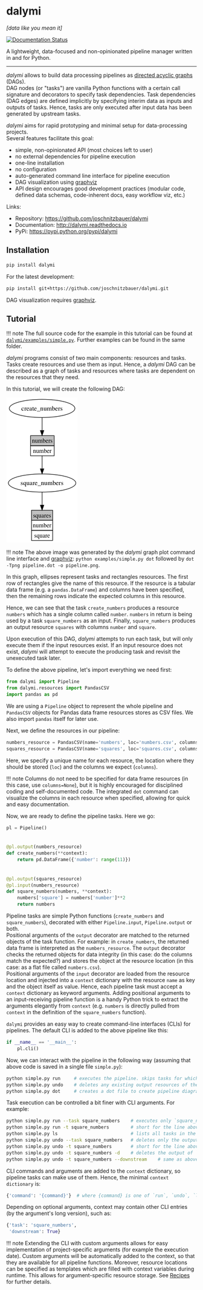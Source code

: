 # dalymi

_[data like you mean it]_

[![Documentation Status](https://readthedocs.org/projects/dalymi/badge/?version=latest)](http://dalymi.readthedocs.io/en/latest/?badge=latest)

A lightweight, data-focused and non-opinionated pipeline manager written in and for Python.

--------------------------------------------------------------------------------

_dalymi_ allows to build data processing pipelines as [directed acyclic graphs]([https://en.wikipedia.org/wiki/Directed_acyclic_graph]) (DAGs).<br>
DAG nodes (or "tasks") are vanilla Python functions with a certain call signature and decorators to specify task dependencies. Task dependencies (DAG edges) are defined implicitly by specifying interim data as inputs and outputs of tasks. Hence, tasks are only executed after input data has been generated by upstream tasks.

_dalymi_ aims for rapid prototyping and minimal setup for data-processing projects.<br>
Several features facilitate this goal:

- simple, non-opinionated API (most choices left to user)
- no external dependencies for pipeline execution
- one-line installation
- no configuration
- auto-generated command line interface for pipeline execution
- DAG visualization using [graphviz](https://www.graphviz.org/)
- API design encourages good development practices (modular code, defined data schemas, code-inherent docs, easy workflow viz, etc.)

Links:
- Repository: https://github.com/joschnitzbauer/dalymi
- Documentation: http://dalymi.readthedocs.io
- PyPi: https://pypi.python.org/pypi/dalymi

## Installation

```bash
pip install dalymi
```

For the latest development:

```bash
pip install git+https://github.com/joschnitzbauer/dalymi.git
```

DAG visualization requires [graphviz](https://www.graphviz.org/).

## Tutorial

!!! note
    The full source code for the example in this tutorial can be found at [`dalymi/examples/simple.py`](https://github.com/joschnitzbauer/dalymi/blob/master/examples/simple.py). Further examples can be found in the same folder.

_dalymi_ programs consist of two main components: resources and tasks. Tasks create resources and use them as input. Hence, a _dalymi_ DAG can be described as a graph of tasks and resources where tasks are dependent on the resources that they need.

In this tutorial, we will create the following DAG:

![Simple DAG](img/simple.png)

!!! note
    The above image was generated by the _dalymi_ graph plot command line interface and [graphviz](https://www.graphviz.org/):
    `python examples/simple.py dot` followed by `dot -Tpng pipeline.dot -o pipeline.png`.

In this graph, ellipses represent tasks and rectangles resources. The first row of rectangles give the name of this resource. If the resource is a tabular data frame (e.g. a `pandas.DataFrame`) and columns have been specified, then the remaining rows indicate the expected columns in this resource.

Hence, we can see that the task `create_numbers` produces a resource `numbers` which has a single column called `number`. `numbers` in return is being used by a task `square_numbers` as an input. Finally, `square_numbers` produces an output resource `squares` with columns `number` and `square`.

Upon execution of this DAG, _dalymi_ attempts to run each task, but will only execute them if the input resources exist. If an input resource does not exist, _dalymi_ will attempt to execute the producing task and revisit the unexecuted task later.

To define the above pipeline, let's import everything we need first:

```python
from dalymi import Pipeline
from dalymi.resources import PandasCSV
import pandas as pd
```

We are using a `Pipeline` object to represent the whole pipeline and `PandasCSV` objects for Pandas data frame resources stores as CSV files. We also import `pandas` itself for later use.

Next, we define the resources in our pipeline:

```python
numbers_resource = PandasCSV(name='numbers', loc='numbers.csv', columns=['number'])
squares_resource = PandasCSV(name='squares', loc='squares.csv', columns=['number', 'square'])
```

Here, we specify a unique name for each resource, the location where they should be stored (`loc`) and the columns we expect (`columns`).

!!! note
    Columns do not need to be specified for data frame resources (in this case, use `columns=None`), but it is highly encouraged for disciplined coding and self-documented code. The integrated `dot` command can visualize the columns in each resource when specified, allowing for quick and easy documentation.

Now, we are ready to define the pipeline tasks. Here we go:

```python
pl = Pipeline()


@pl.output(numbers_resource)
def create_numbers(**context):
    return pd.DataFrame({'number': range(11)})


@pl.output(squares_resource)
@pl.input(numbers_resource)
def square_numbers(numbers, **context):
    numbers['square'] = numbers['number']**2
    return numbers
```

Pipeline tasks are simple Python functions (`create_numbers` and `square_numbers`), decorated with either `Pipeline.input`, `Pipeline.output` or both.<br>
Positional arguments of the `output` decorator are matched to the returned objects of the task function. For example: in `create_numbers`, the returned data frame is interpreted as the `numbers_resource`. The `output` decorator checks the returned objects for data integrity (in this case: do the columns match the expected?) and stores the object at the resource location (in this case: as a flat file called `numbers.csv`).<br>
Positional arguments of the `input` decorator are loaded from the resource location and injected into a `context` dictionary with the resource `name` as key and the object itself as value. Hence, each pipeline task must accept a `context` dictionary as keyword arguments. Adding positional arguments to an input-receiving pipeline function is a handy Python trick to extract the arguments elegantly from `context` (e.g. `numbers` is directly pulled from `context` in the definition of the `square_numbers` function).

`dalymi` provides an easy way to create command-line interfaces (CLIs) for pipelines. The default CLI is added to the above pipeline like this:

```python
if __name__ == '__main__':
    pl.cli()
```

Now, we can interact with the pipeline in the following way (assuming that above code is saved in a single file `simple.py`):

```bash
python simple.py run     # executes the pipeline. skips tasks for which output already exists.
python simple.py undo    # deletes any existing output resources of the pipeline.
python simple.py dot     # creates a dot file to create pipeline diagrams with graphviz.
```

Task execution can be controlled a bit finer with CLI arguments. For example:

```bash
python simple.py run --task square_numbers    # executes only `square_numbers` (and upstream requirements if needed).
python simple.py run -t square_numbers        # short for the line above
python simple.py ls                           # lists all tasks in the pipeline
python simple.py undo --task square_numbers   # deletes only the output of `square_numbers`
python simple.py undo -t square_numbers       # short for the line above
python simple.py undo -t square_numbers -d    # deletes the output of `square_numbers` and all downstream outputs
python simple.py undo -t square_numbers --downstream    # same as above
```

CLI commands and arguments are added to the `context` dictionary, so pipeline tasks can make use of them. Hence, the minimal `context dictionary` is:

```python
{'command': '{command}'}  # where {command} is one of `run`, `undo`, `ls`, `dot`
```

Depending on optional arguments, context may contain other CLI entries (by the argument's long version), such as:

```python
{'task': 'square_numbers',
 'downstream': True}
```

!!! note
    Extending the CLI with custom arguments allows for easy implementation of project-specific arguments (for example the execution date). Custom arguments will be automatically added to the context, so that they are available for all pipeline functions. Moreover, resource locations can be specified as templates which are filled with context variables during runtime. This allows for argument-specific resource storage. See [Recipes](recipes.md) for further details.
